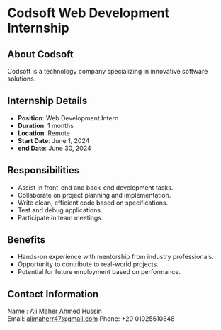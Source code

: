 # Codsoft Web Development Internship

## About Codsoft

Codsoft is a technology company specializing in innovative software solutions.

## Internship Details

- **Position**: Web Development Intern
- **Duration**: 1 months
- **Location**: Remote
- **Start Date**: June 1, 2024
- **end Date**: June 30, 2024

## Responsibilities

- Assist in front-end and back-end development tasks.
- Collaborate on project planning and implementation.
- Write clean, efficient code based on specifications.
- Test and debug applications.
- Participate in team meetings.



## Benefits

- Hands-on experience with mentorship from industry professionals.
- Opportunity to contribute to real-world projects.
- Potential for future employment based on performance.

## Contact Information

Name : Ali Maher Ahmed Hussin  
Email: alimaherr47@gmail.com 
Phone: +20 01025610848
